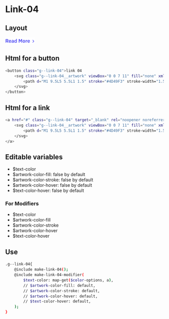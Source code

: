 # Link-04

## Layout

![alt text][link-04]

[link-04]: /src/img/global-components/link/link-04.png

## Html for a button

```sh
<button class="g--link-04">link 04
    <svg class="g--link-04__artwork" viewBox="0 0 7 11" fill="none" xmlns="http://www.w3.org/2000/svg">
        <path d="M1 9.5L5 5.5L1 1.5" stroke="#4D49F3" stroke-width="1.5"/>
    </svg>
</button>
```

## Html for a link

```sh
<a href="#" class="g--link-04" target="_blank" rel="noopener noreferrer">link 04 link
    <svg class="g--link-04__artwork" viewBox="0 0 7 11" fill="none" xmlns="http://www.w3.org/2000/svg">
        <path d="M1 9.5L5 5.5L1 1.5" stroke="#4D49F3" stroke-width="1.5"/>
    </svg>
</a>
```

## Editable variables

- $text-color
- $artwork-color-fill: false by default
- $artwork-color-stroke: false by default
- $artwork-color-hover: false by default
- $text-color-hover: false by default

### For Modifiers

- $text-color
- $artwork-color-fill
- $artwork-color-stroke
- $artwork-color-hover
- $text-color-hover

## Use

```sh
.g--link-04{
    @include make-link-04();
    @include make-link-04-modifier(
        $text-color: map-get($color-options, a),
        // $artwork-color-fill: default,
        // $artwork-color-stroke: default,
        // $artwork-color-hover: default,
        // $text-color-hover: default,
    );
}
```
